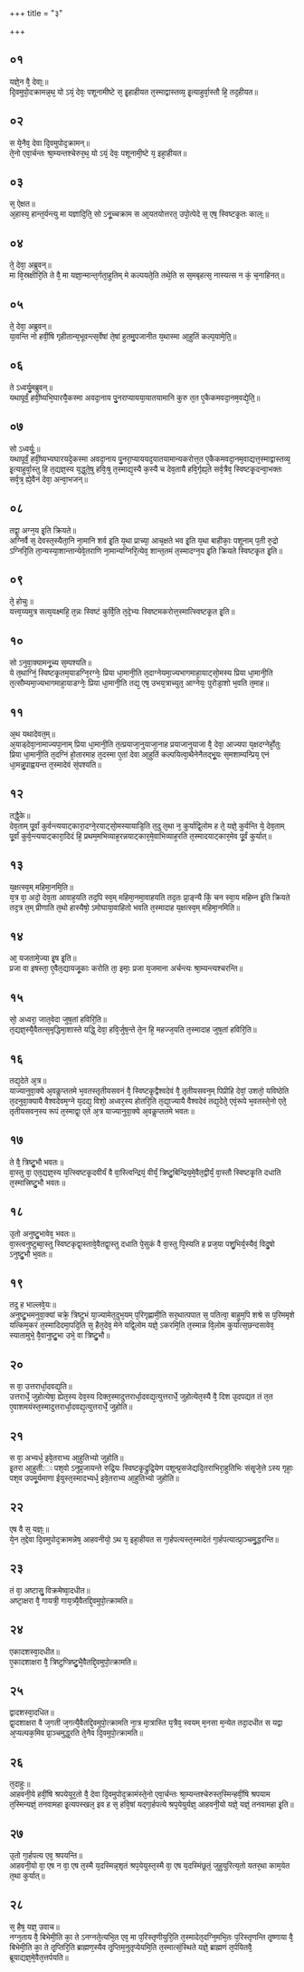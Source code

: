 +++
title = "३"

+++
## ०१
यज्ञे᳘न वै᳘ देवाः᳟॥  
दि᳘वमुपो᳘दक्रामन्न᳘थ᳘ यो ऽयं᳘ देवः᳘ पशूनामीष्टे स᳘ इ᳘हाहीयत त᳘स्माद्वास्तव्य᳘ इ᳘त्याहुर्वा᳘स्तौ हि᳘ तद᳘हीयत॥  
## ०२
स ये᳘नैव᳘ देवा दि᳘वमुपोद᳘क्रामन्॥  
ते᳘नो एवा᳘र्चन्तः श्रा᳘म्यन्तश्चेरुर᳘थ᳘ यो ऽयं᳘ देवः᳘ पशूनामी᳘ष्टे य᳘ इहा᳘हीयत॥  
## ०३
स᳘ ऐक्षत॥  
अ᳘हास्य᳘ हान्त᳘र्यन्त्यु मा यज्ञादि᳘ति᳘ सो ऽनू᳘च्चक्राम स आ᳘यतयोत्तरत᳘ उपो᳘त्पेदे स᳘ एष᳘ स्विष्टकृ᳘तः कालः᳟॥  
## ०४
ते᳘ देवा᳘ अब्रुवन्॥  
मा वि᳘स्रक्षीरि᳘ति ते वै᳘ मा यज्ञा᳘न्मान्त᳘र्गता᳘हुतिम् मे कल्पयते᳘ति तथे᳘ति स स᳘मबृहत्स᳘ नास्यत्स न कं᳘ च᳘नाहिनत्॥  
## ०५
ते᳘ देवा᳘ अब्रुवन्॥  
या᳘वन्ति नो हवीं᳘षि गृहीतान्य᳘भूवन्त्स᳘र्वेषां ते᳘षां हुतमु᳘पजानीत य᳘थास्मा आ᳘हुतिं कल्प᳘यामे᳘ति᳟॥  
## ०६
ते ऽध्वर्यु᳘मब्रुवन्॥  
यथापूर्वं᳘ हवीं᳘ष्यभि᳘घारयै᳘कस्मा अवदा᳘नाय पु᳘नराप्यायया᳘यातयामानि कुरु त᳘त ए᳘कैकमवदा᳘नम᳘वद्ये᳘ति᳟॥  
## ०७
सो ऽध्वर्युः᳟॥  
यथापूर्वं᳘ हवीं᳘ष्यभ्यघारयदे᳘कस्मा अवदा᳘नाय पु᳘नरा᳘प्याययद᳘यातयामान्यकरोत्त᳘त ए᳘कैकमवदा᳘नम᳘वाद्यत्त᳘स्माद्वास्तव्य᳘ इ᳘त्याहुर्वा᳘स्तु हि त᳘द्यज्ञ᳘स्य य᳘द्धुते᳘षु हविः᳘षु त᳘स्माद्य᳘स्यै क᳘स्यै च देव᳘तायै हवि᳘र्गृह्य᳘ते सर्व᳘त्रैव᳘ स्विष्टकृ᳘दन्वा᳘भक्तः सर्व᳘त्र᳘ ह्ये᳘वैनं देवा᳘ अन्वा᳘भजन्॥  
## ०८
तद्वा᳘ अग्न᳘य इ᳘ति क्रियते॥  
अग्निर्वै स᳘ देवस्त᳘स्यैता᳘नि ना᳘मानि शर्व इ᳘ति य᳘था प्राच्या᳘ आच᳘क्षते भव इ᳘ति य᳘था बाहीकाः᳘ पशूनाम् प᳘ती रु᳘द्रो ऽग्निरि᳘ति ता᳘न्यस्या᳘शान्तान्येवे᳘तराणि ना᳘मान्यग्निरि᳘त्येव᳘ शान्त᳘तमं त᳘स्मादग्न᳘य इ᳘ति क्रियते स्विष्टकृ᳘त इ᳘ति॥  
## ०९
ते᳘ होचुः॥  
यत्त्व᳘य्यमुत्र सत्य᳘यक्ष्महि᳘ त᳘न्नः स्विष्टं कुर्वि᳘ति त᳘दे᳘भ्यः स्विष्टमकरोत्त᳘स्मात्स्विष्टकृ᳘त इ᳘ति॥  
## १०
सो ऽनुवा᳘क्यामनू᳘च्य स᳘म्पश्यति॥  
ये त᳘थाग्निं᳘ स्विष्टकृ᳘तम᳘याडग्नि᳘रग्नेः᳘ प्रिया धा᳘मानी᳘ति त᳘दाग्नेयमा᳘ज्यभागमाहा᳘याट्सो᳘मस्य प्रिया धा᳘मानी᳘ति त᳘त्सौम्यमा᳘ज्यभागमाहा᳘याडग्नेः᳘ प्रिया धा᳘मानी᳘ति तद्य᳘ एष᳘ उभय᳘त्राच्युत᳘ आग्नेयः᳘ पुरोडा᳘शो भ᳘वति त᳘माह॥  
## ११
अ᳘थ यथादेवत᳘म्॥  
अ᳘याड्देवा᳘नामाज्यपा᳘नाम् प्रिया धा᳘मानी᳘ति त᳘त्प्रयाजा᳘नुयाजा᳘नाह प्रयाजानुयाजा वै᳘ देवा᳘ आज्यपा य᳘क्षदग्नेर्हो᳘तुः प्रिया धा᳘मानी᳘ति त᳘दग्निं हो᳘तारमाह त᳘दस्मा ए᳘तां देवा आ᳘हुतिं कल्पयित्वा᳘थैनेनैतद्भू᳘यः स᳘मशाम्यन्प्रिय᳘ एनं धा᳘मन्नु᳘पाह्वयन्त त᳘स्मादेवं सं᳘पश्यति॥  
## १२
तद्धै᳘के॥  
देव᳘ताम् पू᳘र्वां कुर्वन्त्ययाट्कारा᳘दग्ने᳘रयाट्सो᳘मस्यायाडि᳘ति त᳘दु त᳘था न᳘ कुर्याद्वि᳘लोम ह ते᳘ यज्ञे᳘ कुर्वन्ति ये᳘ देव᳘ताम् पू᳘र्वां कुर्व᳘न्त्ययाट्कारा᳘दिदं हि᳘ प्रथम᳘मभिव्याह᳘रन्नयाट्कार᳘मे᳘वाभिव्याह᳘रति त᳘स्मादयाट्कार᳘मेव पू᳘र्वं कुर्यात्॥  
## १३
य᳘क्षत्स्व᳘म् महिमा᳘नमि᳘ति॥  
य᳘त्र वा᳘ अदो᳘ देव᳘ता आवाह᳘यति तद᳘पि स्व᳘म् महिमा᳘नमा᳘वाहयति तद᳘तः प्रा᳘ङ्न्यै किं᳘ चन स्वा᳘य महिम्न इ᳘ति क्रियते तद᳘त्र त᳘म् प्रीणाति त᳘थो हास्यैषो᳘ ऽमोघाया᳘वाहितो भवति त᳘स्मादाह य᳘क्षत्स्व᳘म् महिमा᳘नमिति॥  
## १४
आ᳘ यजतामे᳘ज्या इ᳘ष इ᳘ति॥  
प्रजा वा इषस्ता᳘ ए᳘वैत᳘द्यायजू᳘काः करोति ता᳘ इमाः᳘ प्रजा य᳘जमाना अर्चन्त्यः श्रा᳘म्यन्त्यश्चरन्ति॥  
## १५
सो᳘ अध्वरा᳘ जात᳘वेदा जुष᳘तां हविरि᳘ति॥  
त᳘द्यज्ञ᳘स्यै᳘वैतत्स᳘मृद्धिमा᳘शास्ते यद्धि᳘ देवा᳘ हवि᳘र्जुष᳘न्ते ते᳘न हि᳘ महज्ज᳘यति त᳘स्मादाह जुष᳘तां हविरि᳘ति॥  
## १६
तद्य᳘देते अ᳘त्र॥  
याज्यानुवा᳘क्ये अ᳘वकॢप्ततमे भ᳘वतस्तृतीयसवनं वै᳘ स्विष्टकृ᳘द्वैश्वदेवं वै᳘ तृतीयसवन᳘म् पिप्रीहि देवां᳘ उशतो᳘ यविष्ठेति त᳘दनुवा᳘क्यायै वैश्वदेवम᳘ग्ने य᳘दद्य᳘ विशो᳘ अध्वर᳘स्य होतरि᳘ति त᳘द्या᳘ज्यायै वैश्वदेवं तद्य᳘देते᳘ एवं᳘रूपे भ᳘वतस्ते᳘नो एते᳘ तृतीयसवन᳘स्य रूपं त᳘स्माद्वा᳘ एते अ᳘त्र याज्यानुवा᳘क्ये अ᳘वकॢप्ततमे भवतः॥  
## १७
ते वै᳘ त्रिष्टु᳘भौ भवतः॥  
वा᳘स्तु वा᳘ एत᳘द्यज्ञ᳘स्य य᳘त्स्विष्टकृ᳘दवीर्यं वै वा᳘स्त्विन्द्रियं᳘ वीर्यं᳘ त्रिष्टु᳘बिन्द्रिय᳘मे᳘वैत᳘द्वीर्यं᳘ वा᳘स्तौ स्विष्टकृ᳘ति दधाति त᳘स्मात्त्रिष्टु᳘भौ भवतः॥  
## १८
उ᳘तो अनुष्टु᳘भावेव᳘ भवतः॥  
वा᳘स्त्वनुष्टुब्वा᳘स्तु स्विष्टकृद्वा᳘स्तावे᳘वैतद्वा᳘स्तु दधाति पे᳘सुकं वै वा᳘स्तु पि᳘स्यति ह प्रज᳘या पशु᳘भिर्य᳘स्यैवं᳘ विदु᳘षो ऽनुष्टु᳘भौ भ᳘वतः॥  
## १९
तदु ह भाल्लवे᳘यः॥  
अनुष्टु᳘भमनुवा᳘क्यां चक्रे᳘ त्रिष्टुभं या᳘ज्यामेत᳘दुभ᳘यम् प᳘रिगृह्णामी᳘ति सर᳘थात्पपात स᳘ पतित्वा᳘ बाहुम᳘पि शश्रे स प᳘रिममृशे यत्किम᳘करं त᳘स्मादिदमा᳘पदि᳘ति स᳘ हैत᳘देव᳘ मेने यद्वि᳘लोम यज्ञे᳘ ऽकरमि᳘ति त᳘स्मान्न वि᳘लोम कुर्यात्स᳘छन्दसावेव᳘ स्यातामुभे᳘ वै᳘वानुष्टु᳘भा उभे᳘ वा त्रिष्टु᳘भौ॥  
## २०
स वा᳘ उत्तरार्धा᳘दवद्य᳘ति॥  
उत्तरार्धे᳘ जुहोत्येषा᳘ ह्येत᳘स्य देव᳘स्य दिक्त᳘स्मादुत्तरार्धा᳘दवद्य᳘त्युत्तरार्धे᳘ जुहोत्येत᳘स्यै वै᳘ दिश उ᳘दपद्यत तं त᳘त ए᳘वाशमयंस्त᳘स्मादुत्तरार्धा᳘दवद्य᳘त्युत्तरार्धे᳘ जुहोति॥  
## २१
स वा᳘ अभ्यर्ध᳘ इवे᳘तराभ्य आ᳘हुतिभ्यो जुहोति॥  
इ᳘तरा आ᳘हुती:ः पश᳘वो ऽनुप्र᳘जायन्ते रुद्रि᳘यः स्विष्टकृ᳘द्रुद्रि᳘येण पशून्प्र᳘सजेद्यदि᳘तराभिरा᳘हुतिभिः संसृ᳘जे᳘त्ते ऽस्य गृहाः᳘ पश᳘व उपमू᳘र्यमाणा ईयुस्त᳘स्मादभ्यर्ध᳘ इवे᳘तराभ्य आ᳘हुतिभ्यो जुहोति॥  
## २२
एष वै स᳘ यज्ञः᳟॥  
ये᳘न त᳘द्देवा दि᳘वमुपोद᳘क्रामन्नेष᳘ आहवनीयो᳘ ऽथ य᳘ इहा᳘हीयत स गा᳘र्हपत्यस्त᳘स्मादेतं गा᳘र्हपत्यात्प्रा᳘ञ्चमु᳘द्धरन्ति॥  
## २३
तं वा᳘ अष्टासु᳘ विक्रमेष्वा᳘दधीत॥  
अष्टा᳘क्षरा वै᳘ गायत्री᳘ गाय᳘त्र्यै᳘वैतद्दि᳘वमुपो᳘त्क्रामति॥  
## २४
एकादशस्वा᳘दधीत॥  
ए᳘कादशाक्षरा वै᳘ त्रिष्टुप्त्रिष्टु᳘भै᳘वैतद्दि᳘वमुपो᳘त्क्रामति॥  
## २५
द्वादशस्वा᳘दधित॥  
द्वा᳘दशाक्षरा वै ज᳘गती ज᳘गत्यै᳘वैतद्दि᳘वमुपो᳘त्क्रामति ना᳘त्र मा᳘त्रास्ति य᳘त्रैव᳘ स्वयम् म᳘नसा म᳘न्येत तदा᳘दधीत स यद्वा अ᳘प्यल्पक᳘मिव प्रा᳘ञ्चमुद्ध᳘रति ते᳘नैव दि᳘वमुपो᳘त्क्रामति॥  
## २६
त᳘दाहुः॥  
आहवनी᳘ये हवीं᳘षि श्रपयेयुर᳘तो वै᳘ देवा दि᳘वमुपोद᳘क्रामंस्ते᳘नो एवा᳘र्चन्तः श्रा᳘म्यन्तश्चेरुस्त᳘स्मिन्हवीं᳘षि श्रपयाम त᳘स्मिन्यज्ञं᳘ तनवामहा इ᳘त्यपस्खल᳘ इव ह स᳘ हवि᳘षां यद्गा᳘र्हपत्ये श्रप᳘येयुर्यज्ञ᳘ आहवनी᳘यो यज्ञे᳘ यज्ञं᳘ तनवामहा इ᳘ति॥  
## २७
उ᳘तो गा᳘र्हपत्य एव᳘ श्रपयन्ति॥  
आहवनी᳘यो वा᳘ एष न वा᳘ एष त᳘स्मै य᳘दस्मिन्न᳘शृतं श्रप᳘येयुस्त᳘स्मै वा᳘ एष य᳘दस्मिंछूतं᳘ जुहुयुरित्य᳘तो यतर᳘था काम᳘येत त᳘था कुर्यात्॥  
## २८
स᳘ हैष᳘ यज्ञ᳘ उवाच॥  
नग्न᳘ताय वै᳘ बिभेमी᳘ति का᳘ ते ऽनग्नते᳘त्यभि᳘त एव᳘ मा प᳘रिस्तृणीयुरि᳘ति त᳘स्मादेत᳘दग्नि᳘मभि᳘तः प᳘रिस्तृणन्ति तृ᳘ष्णाया वै᳘ बिभेमी᳘ति का᳘ ते तृ᳘प्तिरि᳘ति ब्राह्मण᳘स्यैव तृ᳘प्तिम᳘नुतृप्येयमि᳘ति त᳘स्मात्सं᳘स्थिते यज्ञे᳘ ब्राह्मणं त᳘र्पयितवै᳘ ब्रूयाद्यज्ञ᳘मे᳘वैत᳘त्तर्पयति॥  